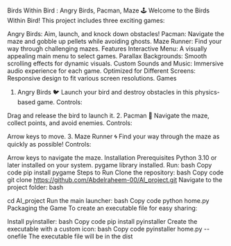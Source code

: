 Birds Within Bird : Angry Birds, Pacman, Maze 🕹️
Welcome to the Birds Within Bird! This project includes three exciting games:

Angry Birds: Aim, launch, and knock down obstacles!
Pacman: Navigate the maze and gobble up pellets while avoiding ghosts.
Maze Runner: Find your way through challenging mazes.
Features
Interactive Menu: A visually appealing main menu to select games.
Parallax Backgrounds: Smooth scrolling effects for dynamic visuals.
Custom Sounds and Music: Immersive audio experience for each game.
Optimized for Different Screens: Responsive design to fit various screen resolutions.
Games

1. Angry Birds 🐦
Launch your bird and destroy obstacles in this physics-based game.
Controls:

Drag and release the bird to launch it.
2. Pacman 👻
Navigate the maze, collect points, and avoid enemies.
Controls:

Arrow keys to move.
3. Maze Runner 🌀
Find your way through the maze as quickly as possible!
Controls:

Arrow keys to navigate the maze.
Installation
Prerequisites
Python 3.10 or later installed on your system.
pygame library installed. Run:
bash
Copy code
pip install pygame
Steps to Run
Clone the repository:
bash
Copy code
git clone https://github.com/Abdelraheem-00/AI_project.git
Navigate to the project folder:
bash

cd AI_project
Run the main launcher:
bash
Copy code
python home.py
Packaging the Game
To create an executable file for easy sharing:

Install pyinstaller:
bash
Copy code
pip install pyinstaller
Create the executable with a custom icon:
bash
Copy code
pyinstaller home.py --onefile
The executable file will be in the dist
